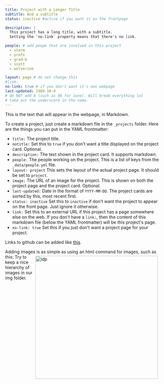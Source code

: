 ```yaml
---
title: Project with a Longer Title
subtitle: And a subtitle
status: inactive #active if you want it on the frontpage

description: |
  This project has a long title, with a subtitle.
  Setting the `no-link` property means that there's no link.

people: # add peope that are involved in this project
  - storm
  - profx
  - grad-b
  - scott
  - wolverine

layout: page # do not change this
#link:
no-link: true # if you don't want it's own webpage
last-updated: 1989-10-9
# do NOT add 0 (such as 06 for June). Will break everything lol
# take out the underscore in the name.
---
```


This is the text that will appear in the webpage, in Markdown.

To create a project, just create a markdown file in the `_projects` folder. Here are the things you can put in the YAML frontmatter:

- `title:` The project title.
- `notitle:` Set this to `true` if you don't want a title displayed on the project card. Optional.
- `description:` The text shown in the project card. It supports markdown.
- `people:` The people working on the project. This is a list of keys from the `_data/people.yml` file.
- `layout: project` This sets the layout of the actual project page. It should be set to `project`.
- `image:` The URL of an image for the project. This is shown on both the project page and the project card. Optional.
- `last-updated:` Date in the format of `YYYY-MM-DD`. The project cards are sorted by this, most recent first.
- `status: inactive` Set this to `inactive` if don't want the project to appear on the front page. Just ignore it otherwise.
- `link:` Set this to an external URL if this project has a page somewhere else on the web. If you don't have a `link:`, then the content of this markdown file (below the YAML frontmatter) will be this project's page.
- `no-link: true` Set this if you just don't want a project page for your project.

Links to github can be added like
[this](https://github.com/hlml-toronto/).

Adding images is as simple as using an html command for images, such as this: <img src="/img/projects/undiagnosed-1/methodologies.PNG" alt="idp" width="400px" align="right" style="padding:5px;">
Try to keep a nice hierarchy of images in our img folder.
